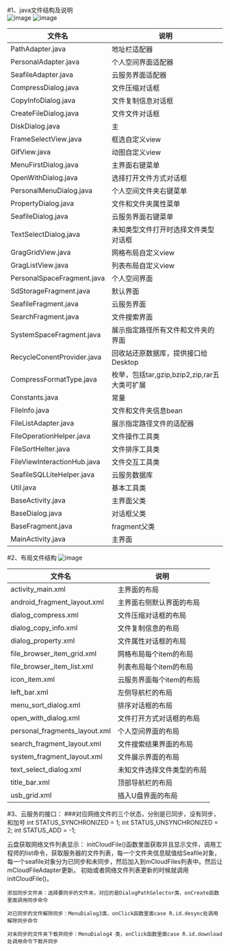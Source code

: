 #1、java文件结构及说明<br />
![image](https://github.com/openthos/oto-filemanager/blob/master/doc/summary/pictures/java_structure1.png)
![image](https://github.com/openthos/oto-filemanager/blob/master/doc/summary/pictures/java_structure2.png)

|文件名|说明|
|------|----|
|PathAdapter.java|地址栏适配器|
|PersonalAdapter.java|个人空间界面适配器|
|SeafileAdapter.java|云服务界面适配器|
|CompressDialog.java|文件压缩对话框|
|CopyInfoDialog.java|文件复制信息对话框|
|CreateFileDialog.java|文件文件对话框|
|DiskDialog.java|主|
|FrameSelectView.java|框选自定义view|
|GifView.java|动图自定义view|
|MenuFirstDialog.java|主界面右键菜单|
|OpenWithDialog.java|选择打开文件方式对话框|
|PersonalMenuDialog.java|个人空间文件夹右键菜单|
|PropertyDialog.java|文件和文件夹属性菜单|
|SeafileDialog.java|云服务界面右键菜单|
|TextSelectDialog.java|未知类型文件打开时选择文件类型对话框|
|GragGridView.java|网格布局自定义view|
|GragListView.java|列表布局自定义view|
|PersonalSpaceFragment.java|个人空间界面|
|SdStorageFragment.java|默认界面|
|SeafileFragment.java|云服务界面|
|SearchFragment.java|文件搜索界面|
|SystemSpaceFragment.java|展示指定路径所有文件和文件夹的界面|
|RecycleConentProvider.java|回收站还原数据库，提供接口给Desktop|
|CompressFormatType.java|枚举，包括tar,gzip,bzip2,zip,rar五大类可扩展|
|Constants.java|常量|
|FileInfo.java|文件和文件夹信息bean|
|FileListAdapter.java|展示指定路径文件的适配器|
|FileOperationHelper.java|文件操作工具类|
|FileSortHelter.java|文件排序工具类|
|FileViewInteractionHub.java|文件交互工具类|
|SeafileSQLLiteHelper.java|云服务数据库|
|Util.java|基本工具类|
|BaseActivity.java|主界面父类|
|BaseDialog.java|对话框父类|
|BaseFragment.java|fragment父类|
|MainActivity.java|主界面|

#2、布局文件结构
![image](https://github.com/openthos/oto-filemanager-analysis/blob/master/doc/summary/pictures/layout_structure.png)

|文件名|说明|
|------|----|
|activity_main.xml|主界面的布局|
|android_fragment_layout.xml|主界面右侧默认界面的布局|
|dialog_compress.xml|文件压缩对话框的布局|
|dialog_copy_info.xml|文件复制信息的布局|
|dialog_property.xml|文件属性对话框的布局|
|file_browser_item_grid.xml|网格布局每个item的布局|
|file_browser_item_list.xml|列表布局每个item的布局|
|icon_item.xml|云服务界面每个item的布局|
|left_bar.xml|左侧导航栏的布局|
|menu_sort_dialog.xml|排序对话框的布局|
|open_with_dialog.xml|文件打开方式对话框的布局|
|personal_fragments_layout.xml|个人空间界面的布局|
|search_fragment_layout.xml|文件搜索结果界面的布局|
|system_fragment_layout.xml|文件展示界面的布局|
|text_select_dialog.xml|未知文件选择文件类型的布局|
|title_bar.xml|顶部导航栏的布局|
|usb_grid.xml|插入U盘界面的布局|
#3、云服务的接口：
###对应网络文件的三个状态，分别是已同步，没有同步，和加号
     int STATUS_SYNCHRONIZED = 1;
     int STATUS_UNSYNCHRONIZED = 2;
     int STATUS_ADD = -1;

云盘获取网络文件列表显示：
initCloudFile()函数里面获取并且显示文件，调用工程师的list命令，获取服务器的文件列表，每一个文件夹信息赋值给Seafile对象，每一个seafile对象分为已同步和未同步，然后加入到mCloudFiles列表中。然后让mCloudFileAdapter更新。
初始或者网络文件列表更新的时候就调用initCloudFile()。

    添加同步文件夹：选择要同步的文件夹，对应的是DialogPathSelector类，onCreate函数里面调用同步命令

    对已同步的文件解除同步：MenuDialog3类，onClick函数里面case R.id.desync处调用解除同步命令

    对未同步的文件夹下载并同步：MenuDialog4 类，onClick函数里面case R.id.download处调用命令下载并同步
